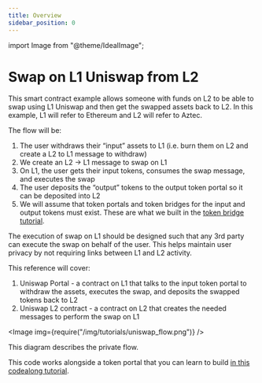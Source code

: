 ```yaml
---
title: Overview
sidebar_position: 0
---
```


import Image from "@theme/IdealImage";

# Swap on L1 Uniswap from L2

This smart contract example allows someone with funds on L2 to be able to swap using L1 Uniswap and then get the swapped assets back to L2. In this example, L1 will refer to Ethereum and L2 will refer to Aztec.

The flow will be:

1. The user withdraws their “input” assets to L1 (i.e. burn them on L2 and create a L2 to L1 message to withdraw)
2. We create an L2 → L1 message to swap on L1
3. On L1, the user gets their input tokens, consumes the swap message, and executes the swap
4. The user deposits the “output” tokens to the output token portal so it can be deposited into L2
5. We will assume that token portals and token bridges for the input and output tokens must exist. These are what we built in the [token bridge tutorial](../../codealong/contract_tutorials/token_bridge.md).

The execution of swap on L1 should be designed such that any 3rd party can execute the swap on behalf of the user. This helps maintain user privacy by not requiring links between L1 and L2 activity.

This reference will cover:

1. Uniswap Portal - a contract on L1 that talks to the input token portal to withdraw the assets, executes the swap, and deposits the swapped tokens back to L2
2. Uniswap L2 contract - a contract on L2 that creates the needed messages to perform the swap on L1

<Image img={require("/img/tutorials/uniswap_flow.png")} />

This diagram describes the private flow.

This code works alongside a token portal that you can learn to build [in this codealong tutorial](../../codealong/contract_tutorials/token_bridge.md).
